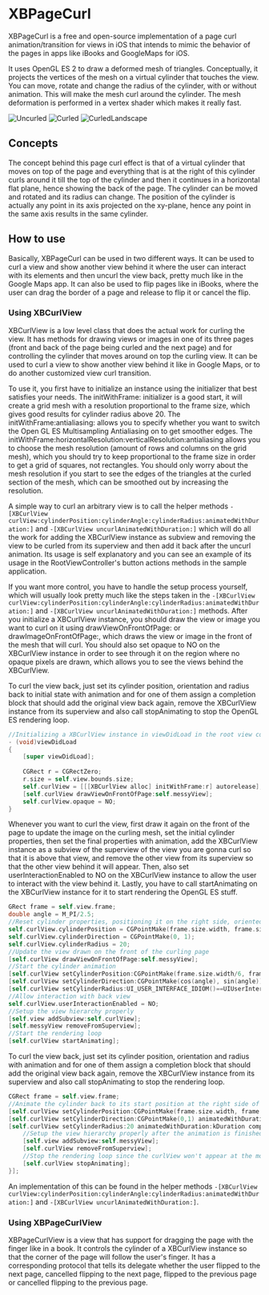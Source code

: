 # XBPageCurl

XBPageCurl is a free and open-source implementation of a page curl animation/transition for views in iOS that intends to mimic the behavior of the pages in apps like iBooks and GoogleMaps for iOS.

It uses OpenGL ES 2 to draw a deformed mesh of triangles. Conceptually, it projects the vertices of the mesh on a virtual cylinder that touches the view. You can move, rotate and change the radius of the cylinder, with or without animation. This will make the mesh curl around the cylinder. The mesh deformation is performed in a vertex shader which makes it really fast.

![Uncurled](http://xissburg.com/images/XBPageCurl0.png)  ![Curled](http://xissburg.com/images/XBPageCurl1.png)
![CurledLandscape](http://xissburg.com/images/XBPageCurl2.png)

## Concepts

The concept behind this page curl effect is that of a virtual cylinder that moves on top of the page and everything that is at the right of this cylinder curls around it till the top of the cylinder and then it continues in a horizontal flat plane, hence showing the back of the page. The cylinder can be moved and rotated and its radius can change. The position of the cylinder is actually any point in its axis projected on the xy-plane, hence any point in the same axis results in the same cylinder.

## How to use

Basically, XBPageCurl can be used in two different ways. It can be used to curl a view and show another view behind it where the user can interact with its elements and then uncurl the view back, pretty much like in the Google Maps app. It can also be used to flip pages like in iBooks, where the user can drag the border of a page and release to flip it or cancel the flip.

### Using XBCurlView

XBCurlView is a low level class that does the actual work for curling the view. It has methods for drawing views or images in one of its three pages (front and back of the page being curled and the next page) and for controlling the cylinder that moves around on top the curling view. It can be used to curl a view to show another view behind it like in Google Maps, or to do another customized view curl transition.

To use it, you first have to initialize an instance using the initializer that best satisfies your needs. The initWithFrame: initializer is a good start, it will create a grid mesh with a resolution proportional to the frame size, which gives good results for cylinder radius above 20. The initWithFrame:antialiasing: allows you to specify whether you want to switch the Open GL ES Multisampling Antialiasing on to get smoother edges. The initWithFrame:horizontalResolution:verticalResolution:antialiasing allows you to choose the mesh resolution (amount of rows and columns on the grid mesh), which you should try to keep proportional to the frame size in order to get a grid of squares, not rectangles. You should only worry about the mesh resolution if you start to see the edges of the triangles at the curled section of the mesh, which can be smoothed out by increasing the resolution.

A simple way to curl an arbitrary view is to call the helper methods `-[XBCurlView curlView:cylinderPosition:cylinderAngle:cylinderRadius:animatedWithDuration:]` and `-[XBCurlView uncurlAnimatedWithDuration:]` which will do all the work for adding the XBCurlView instance as subview and removing the view to be curled from its superview and then add it back after the uncurl animation. Its usage is self explanatory and you can see an example of its usage in the RootViewController's button actions methods in the sample application.

If you want more control, you have to handle the setup process yourself, which will usually look pretty much like the steps taken in the `-[XBCurlView curlView:cylinderPosition:cylinderAngle:cylinderRadius:animatedWithDuration:]` and `-[XBCurlView uncurlAnimatedWithDuration:]` methods. After you initialize a XBCurlView instance, you should draw the view or image you want to curl on it using drawViewOnFrontOfPage: or drawImageOnFrontOfPage:, which draws the view or image in the front of the mesh that will curl. You should also set opaque to NO on the XBCurlView instance in order to see through it on the region where no opaque pixels are drawn, which allows you to see the views behind the XBCurlView. 

To curl the view back, just set its cylinder position, orientation and radius back to initial state with animation and for one of them assign a completion block that should add the original view back again, remove the XBCurlView instance from its superview and also call stopAnimating to stop the OpenGL ES rendering loop.

```objective-c
//Initializing a XBCurlView instance in viewDidLoad in the root view controller
- (void)viewDidLoad
{
    [super viewDidLoad];
        
    CGRect r = CGRectZero;
    r.size = self.view.bounds.size;
    self.curlView = [[[XBCurlView alloc] initWithFrame:r] autorelease];
    [self.curlView drawViewOnFrontOfPage:self.messyView];
    self.curlView.opaque = NO;
}
```

Whenever you want to curl the view, first draw it again on the front of the page to update the image on the curling mesh,  set the initial cylinder properties, then set the final properties with animation, add the XBCurlView instance as a subview of the superview of the view you are gonna curl so that it is above that view, and remove the other view from its superview so that the other view behind it will appear. Then, also set userInteractionEnabled to NO on the XBCurlView instance to allow the user to interact with the view behind it. Lastly, you have to call startAnimating on the XBCurlView instance for it to start rendering the OpenGL ES stuff.

```objective-c
GRect frame = self.view.frame;
double angle = M_PI/2.5;
//Reset cylinder properties, positioning it on the right side, oriented vertically
self.curlView.cylinderPosition = CGPointMake(frame.size.width, frame.size.height/2);
self.curlView.cylinderDirection = CGPointMake(0, 1);
self.curlView.cylinderRadius = 20;
//Update the view drawn on the front of the curling page
[self.curlView drawViewOnFrontOfPage:self.messyView];
//Start the cylinder animation
[self.curlView setCylinderPosition:CGPointMake(frame.size.width/6, frame.size.height/2) animatedWithDuration:kDuration];
[self.curlView setCylinderDirection:CGPointMake(cos(angle), sin(angle)) animatedWithDuration:kDuration];
[self.curlView setCylinderRadius:UI_USER_INTERFACE_IDIOM()==UIUserInterfaceIdiomPad? 160: 70 animatedWithDuration:kDuration];
//Allow interaction with back view
self.curlView.userInteractionEnabled = NO;
//Setup the view hierarchy properly
[self.view addSubview:self.curlView];
[self.messyView removeFromSuperview];
//Start the rendering loop
[self.curlView startAnimating];
```

To curl the view back, just set its cylinder position, orientation and radius with animation and for one of them assign a completion block that should add the original view back again, remove the XBCurlView instance from its superview and also call stopAnimating to stop the rendering loop.

```objective-c
CGRect frame = self.view.frame;
//Animate the cylinder back to its start position at the right side of the screen, oriented vertically
[self.curlView setCylinderPosition:CGPointMake(frame.size.width, frame.size.height/2) animatedWithDuration:kDuration];
[self.curlView setCylinderDirection:CGPointMake(0,1) animatedWithDuration:kDuration];
[self.curlView setCylinderRadius:20 animatedWithDuration:kDuration completion:^(void) {
    //Setup the view hierarchy properly after the animation is finished
    [self.view addSubview:self.messyView];
    [self.curlView removeFromSuperview];
    //Stop the rendering loop since the curlView won't appear at the moment
    [self.curlView stopAnimating];
}];
```

An implementation of this can be found in the helper methods `-[XBCurlView curlView:cylinderPosition:cylinderAngle:cylinderRadius:animatedWithDuration:]` and `-[XBCurlView uncurlAnimatedWithDuration:]`.
### Using XBPageCurlView

XBPageCurlView is a view that has support for dragging the page with the finger like in a book. It controls the cylinder of a XBCurlView instance so that the corner of the page will follow the user's finger. It has a corresponding protocol that tells its delegate whether the user flipped to the next page, cancelled flipping to the next page, flipped to the previous page or cancelled flipping to the previous page. 
